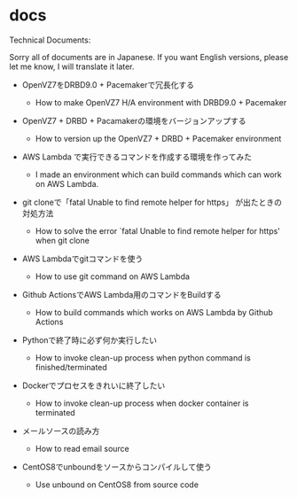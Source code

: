 # docs

Technical Documents:

Sorry all of documents are in Japanese.
If you want English versions, please let me know, I will translate it later.

- OpenVZ7をDRBD9.0 + Pacemakerで冗長化する
    - How to make OpenVZ7 H/A environment with DRBD9.0 + Pacemaker

- OpenVZ7 + DRBD + Pacamakerの環境をバージョンアップする
    - How to version up the OpenVZ7 + DRBD + Pacemaker environment

- AWS Lambda で実行できるコマンドを作成する環境を作ってみた
    - I made an environment which can build commands which can work on AWS Lambda.

- git cloneで「fatal Unable to find remote helper for https」 が出たときの対処方法
    - How to solve the error `fatal Unable to find remote helper for https' when git clone

- AWS Lambdaでgitコマンドを使う
    - How to use git command on AWS Lambda

- Github ActionsでAWS Lambda用のコマンドをBuildする
    - How to build commands which works on AWS Lambda by Github Actions

- Pythonで終了時に必ず何か実行したい
    - How to invoke clean-up process when python command is finished/terminated

- Dockerでプロセスをきれいに終了したい
    - How to invoke clean-up process when docker container is terminated

- メールソースの読み方
    - How to read email source

- CentOS8でunboundをソースからコンパイルして使う
    - Use unbound on CentOS8 from source code
